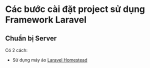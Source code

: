 # Các bước cài đặt project sử dụng Framework Laravel

## Chuẩn bị Server

Có 2 cách: 
- Sử dụng máy ảo [Laravel Homestead](https://laravel.com/docs/5.7/homestead)